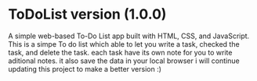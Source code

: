 # ToDoList version (1.0.0)
A simple web-based To-Do List app built with HTML, CSS, and JavaScript.
This is a simpe To do list which able to let you write a task, checked the task, and delete the task. each task have its own note for you to write aditional notes. it also save the data in your local browser
i will continue updating this project to make a better version :)
